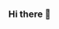### Hi there 👋

<!--
**busozz/busozz** is a ✨ _special_ ✨ repository because its `README.md` (this file) appears on your GitHub profile.

Here are some ideas to get you started:

## Hey 

### I'm Serkan Çağman a Front End Developer in Istanbul 🇹🇷 🇲🇩


 <p> 💻   I am a self-taught developer with a background. I have with a passion for creating beautiful and functional websites.
 <br/> <br/>
 💪 I have a strong passion for learning new technologies and I am always looking for new opportunities to learn and grow.</p>

## 📫 Contact me 
<p align="center">
<br>
<a href="https://serkancagman.netlify.app/" target="_blank" ><img src="https://img.shields.io/badge/website-000000?style=for-the-badge&logo=About.me&logoColor=white" alt="portfolio" /></a>&nbsp;
<a href="https://www.linkedin.com/in/serkancagman/"><img src="https://img.shields.io/badge/linkedin-%230077B5.svg?&style=for-the-badge&logo=linkedin&logoColor=white" alt="LinkedIn" /></a>&nbsp;
<a href="mailto:serkancagmann@gmail.com?subject=Hello%20Serkan"><img src="https://img.shields.io/badge/gmail-%23D14836.svg?&style=for-the-badge&logo=gmail&logoColor=white" alt="Gmail"/></a>&nbsp;
</p>
